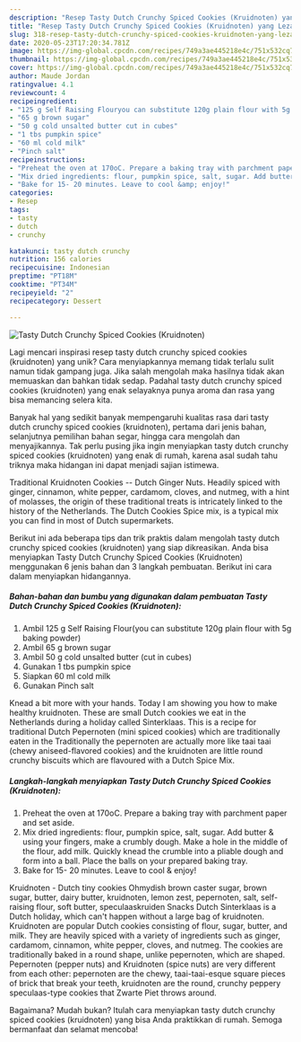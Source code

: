 ```yaml
---
description: "Resep Tasty Dutch Crunchy Spiced Cookies (Kruidnoten) yang Lezat Sekali"
title: "Resep Tasty Dutch Crunchy Spiced Cookies (Kruidnoten) yang Lezat Sekali"
slug: 318-resep-tasty-dutch-crunchy-spiced-cookies-kruidnoten-yang-lezat-sekali
date: 2020-05-23T17:20:34.781Z
image: https://img-global.cpcdn.com/recipes/749a3ae445218e4c/751x532cq70/tasty-dutch-crunchy-spiced-cookies-kruidnoten-recipe-main-photo.jpg
thumbnail: https://img-global.cpcdn.com/recipes/749a3ae445218e4c/751x532cq70/tasty-dutch-crunchy-spiced-cookies-kruidnoten-recipe-main-photo.jpg
cover: https://img-global.cpcdn.com/recipes/749a3ae445218e4c/751x532cq70/tasty-dutch-crunchy-spiced-cookies-kruidnoten-recipe-main-photo.jpg
author: Maude Jordan
ratingvalue: 4.1
reviewcount: 4
recipeingredient:
- "125 g Self Raising Flouryou can substitute 120g plain flour with 5g baking powder"
- "65 g brown sugar"
- "50 g cold unsalted butter cut in cubes"
- "1 tbs pumpkin spice"
- "60 ml cold milk"
- "Pinch salt"
recipeinstructions:
- "Preheat the oven at 170oC. Prepare a baking tray with parchment paper and set aside."
- "Mix dried ingredients: flour, pumpkin spice, salt, sugar. Add butter &amp; using your fingers, make a crumbly dough. Make a hole in the middle of the flour, add milk. Quickly knead the crumble into a pliable dough and form into a ball. Place the balls on your prepared baking tray."
- "Bake for 15- 20 minutes. Leave to cool &amp; enjoy!"
categories:
- Resep
tags:
- tasty
- dutch
- crunchy

katakunci: tasty dutch crunchy 
nutrition: 156 calories
recipecuisine: Indonesian
preptime: "PT18M"
cooktime: "PT34M"
recipeyield: "2"
recipecategory: Dessert

---
```



![Tasty Dutch Crunchy Spiced Cookies (Kruidnoten)](https://img-global.cpcdn.com/recipes/749a3ae445218e4c/751x532cq70/tasty-dutch-crunchy-spiced-cookies-kruidnoten-recipe-main-photo.jpg)

Lagi mencari inspirasi resep tasty dutch crunchy spiced cookies (kruidnoten) yang unik? Cara menyiapkannya memang tidak terlalu sulit namun tidak gampang juga. Jika salah mengolah maka hasilnya tidak akan memuaskan dan bahkan tidak sedap. Padahal tasty dutch crunchy spiced cookies (kruidnoten) yang enak selayaknya punya aroma dan rasa yang bisa memancing selera kita.

Banyak hal yang sedikit banyak mempengaruhi kualitas rasa dari tasty dutch crunchy spiced cookies (kruidnoten), pertama dari jenis bahan, selanjutnya pemilihan bahan segar, hingga cara mengolah dan menyajikannya. Tak perlu pusing jika ingin menyiapkan tasty dutch crunchy spiced cookies (kruidnoten) yang enak di rumah, karena asal sudah tahu triknya maka hidangan ini dapat menjadi sajian istimewa.

Traditional Kruidnoten Cookies -- Dutch Ginger Nuts. Headily spiced with ginger, cinnamon, white pepper, cardamom, cloves, and nutmeg, with a hint of molasses, the origin of these traditional treats is intricately linked to the history of the Netherlands. The Dutch Cookies Spice mix, is a typical mix you can find in most of Dutch supermarkets.


Berikut ini ada beberapa tips dan trik praktis dalam mengolah tasty dutch crunchy spiced cookies (kruidnoten) yang siap dikreasikan. Anda bisa menyiapkan Tasty Dutch Crunchy Spiced Cookies (Kruidnoten) menggunakan 6 jenis bahan dan 3 langkah pembuatan. Berikut ini cara dalam menyiapkan hidangannya.

<!--inarticleads1-->

##### Bahan-bahan dan bumbu yang digunakan dalam pembuatan Tasty Dutch Crunchy Spiced Cookies (Kruidnoten):

1. Ambil 125 g Self Raising Flour(you can substitute 120g plain flour with 5g baking powder)
1. Ambil 65 g brown sugar
1. Ambil 50 g cold unsalted butter (cut in cubes)
1. Gunakan 1 tbs pumpkin spice
1. Siapkan 60 ml cold milk
1. Gunakan Pinch salt


Knead a bit more with your hands. Today I am showing you how to make healthy kruidnoten. These are small Dutch cookies we eat in the Netherlands during a holiday called Sinterklaas. This is a recipe for traditional Dutch Pepernoten (mini spiced cookies) which are traditionally eaten in the Traditionally the pepernoten are actually more like taai taai (chewy aniseed-flavored cookies) and the kruidnoten are little round crunchy biscuits which are flavoured with a Dutch Spice Mix. 

<!--inarticleads2-->

##### Langkah-langkah menyiapkan Tasty Dutch Crunchy Spiced Cookies (Kruidnoten):

1. Preheat the oven at 170oC. Prepare a baking tray with parchment paper and set aside.
1. Mix dried ingredients: flour, pumpkin spice, salt, sugar. Add butter &amp; using your fingers, make a crumbly dough. Make a hole in the middle of the flour, add milk. Quickly knead the crumble into a pliable dough and form into a ball. Place the balls on your prepared baking tray.
1. Bake for 15- 20 minutes. Leave to cool &amp; enjoy!


Kruidnoten - Dutch tiny cookies Ohmydish brown caster sugar, brown sugar, butter, dairy butter, kruidnoten, lemon zest, pepernoten, salt, self-raising flour, soft butter, speculaaskruiden Snacks Dutch Sinterklaas is a Dutch holiday, which can&#39;t happen without a large bag of kruidnoten. Kruidnoten are popular Dutch cookies consisting of flour, sugar, butter, and milk. They are heavily spiced with a variety of ingredients such as ginger, cardamom, cinnamon, white pepper, cloves, and nutmeg. The cookies are traditionally baked in a round shape, unlike pepernoten, which are shaped. Pepernoten (pepper nuts) and Kruidnoten (spice nuts) are very different from each other: pepernoten are the chewy, taai-taai-esque square pieces of brick that break your teeth, kruidnoten are the round, crunchy peppery speculaas-type cookies that Zwarte Piet throws around. 

Bagaimana? Mudah bukan? Itulah cara menyiapkan tasty dutch crunchy spiced cookies (kruidnoten) yang bisa Anda praktikkan di rumah. Semoga bermanfaat dan selamat mencoba!
